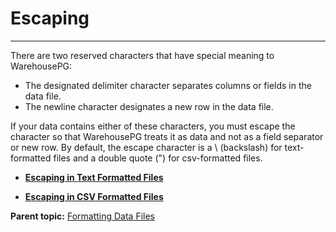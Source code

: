 # Escaping
---

There are two reserved characters that have special meaning to WarehousePG:

-   The designated delimiter character separates columns or fields in the data file.
-   The newline character designates a new row in the data file.

If your data contains either of these characters, you must escape the character so that WarehousePG treats it as data and not as a field separator or new row. By default, the escape character is a \\ \(backslash\) for text-formatted files and a double quote \("\) for csv-formatted files.

-   **[Escaping in Text Formatted Files](../../load/topics/g-escaping-in-text-formatted-files.html)**  

-   **[Escaping in CSV Formatted Files](../../load/topics/g-escaping-in-csv-formatted-files.html)**  


**Parent topic:** [Formatting Data Files](../../load/topics/g-formatting-data-files.html)


